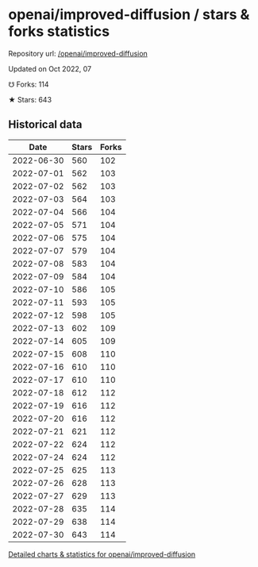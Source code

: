 # openai/improved-diffusion / stars & forks statistics

Repository url: [/openai/improved-diffusion](https://github.com/openai/improved-diffusion)

Updated on Oct 2022, 07

☋ Forks: 114

★ Stars: 643

## Historical data
| Date | Stars | Forks |
|------|-------|-------|
| 2022-06-30 | 560 | 102 | 
| 2022-07-01 | 562 | 103 | 
| 2022-07-02 | 562 | 103 | 
| 2022-07-03 | 564 | 103 | 
| 2022-07-04 | 566 | 104 | 
| 2022-07-05 | 571 | 104 | 
| 2022-07-06 | 575 | 104 | 
| 2022-07-07 | 579 | 104 | 
| 2022-07-08 | 583 | 104 | 
| 2022-07-09 | 584 | 104 | 
| 2022-07-10 | 586 | 105 | 
| 2022-07-11 | 593 | 105 | 
| 2022-07-12 | 598 | 105 | 
| 2022-07-13 | 602 | 109 | 
| 2022-07-14 | 605 | 109 | 
| 2022-07-15 | 608 | 110 | 
| 2022-07-16 | 610 | 110 | 
| 2022-07-17 | 610 | 110 | 
| 2022-07-18 | 612 | 112 | 
| 2022-07-19 | 616 | 112 | 
| 2022-07-20 | 616 | 112 | 
| 2022-07-21 | 621 | 112 | 
| 2022-07-22 | 624 | 112 | 
| 2022-07-24 | 624 | 112 | 
| 2022-07-25 | 625 | 113 | 
| 2022-07-26 | 628 | 113 | 
| 2022-07-27 | 629 | 113 | 
| 2022-07-28 | 635 | 114 | 
| 2022-07-29 | 638 | 114 | 
| 2022-07-30 | 643 | 114 | 


[Detailed charts & statistics for openai/improved-diffusion](https://reviewgithub.com/rep/openai/improved-diffusion)
